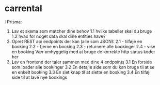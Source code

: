 # carrental


I Prisma:
1. Lav et skema som matcher dine behov
    1.1 hvilke tabeller skal du bruge
    1.2 hvad for noget data skal dine entities have?
2. Opret REST api endpoints der kan (alle som JSON):
    2.1 - tilføje en booking
    2.2 - fjerne en booking
    2.3 - returnere alle bookinger
    2.4 - vise en booking 
    Vær omhyggelig med at bruge de korrekte http status koder her
3. Lav en frontend der taler sammen med dine 4 endpoints
    3.1 En forside som loader alle bookinger
    3.2 En detajle side som du kan bruge til at se en enkelt booking
    3.3 En slet knap til at slette en booking
    3.4 En tilføj side til at lave nye bookings